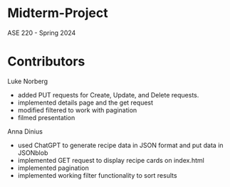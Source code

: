 # Midterm-Project
ASE 220 - Spring 2024

# Contributors

Luke Norberg
* added PUT requests for Create, Update, and Delete requests.
* implemented details page and the get request
* modified filtered to work with pagination
* filmed presentation

Anna Dinius
* used ChatGPT to generate recipe data in JSON format and put data in JSONblob
* implemented GET request to display recipe cards on index.html
* implemented pagination
* implemented working filter functionality to sort results
